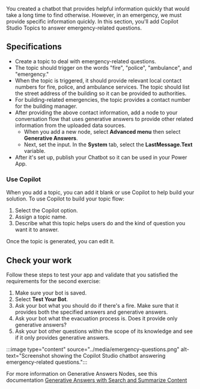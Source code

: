 You created a chatbot that provides helpful information quickly that would take a long time to find otherwise. However, in an emergency, we must provide specific information quickly. In this section, you'll add Copilot Studio Topics to answer emergency-related questions. 

## Specifications

- Create a topic to deal with emergency-related questions.
- The topic should trigger on the words "fire", "police", "ambulance", and "emergency."
- When the topic is triggered, it should provide relevant local contact numbers for fire, police, and ambulance services. The topic should list the street address of the building so it can be provided to authorities.
- For building-related emergencies, the topic provides a contact number for the building manager.
- After providing the above contact information, add a node to your conversation flow that uses generative answers to provide other related information from the uploaded data sources.
  - When you add a new node, select **Advanced menu** then select **Generative Answers**.
  - Next, set the input. In the **System** tab, select the **LastMessage.Text** variable.
- After it's set up, publish your Chatbot so it can be used in your Power App.

### Use Copilot

When you add a topic, you can add it blank or use Copilot to help build your solution. To use Copilot to build your topic flow:

1. Select the Copilot option.
1. Assign a topic name.
1. Describe what this topic helps users do and the kind of question you want it to answer.

Once the topic is generated, you can edit it.

## Check your work

Follow these steps to test your app and validate that you satisfied the requirements for the second exercise:

1. Make sure your bot is saved.
1. Select **Test Your Bot**.
1. Ask your bot what you should do if there's a fire. Make sure that it provides both the specified answers and generative answers.
1. Ask your bot what the evacuation process is. Does it provide only generative answers?
1. Ask your bot other questions within the scope of its knowledge and see if it only provides generative answers.

:::image type="content" source="../media/emergency-questions.png" alt-text="Screenshot showing the Copilot Studio chatbot answering emergency-related questions.":::

For more information on Generative Answers Nodes, see this documentation [Generative Answers with Search and Summarize Content](/microsoft-copilot-studio/nlu-boost-node)
